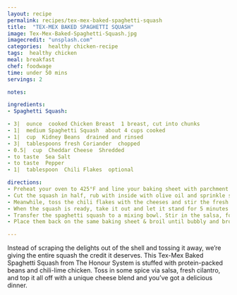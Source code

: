 ```yaml
---
layout: recipe
permalink: recipes/tex-mex-baked-spaghetti-squash
title:  "TEX-MEX BAKED SPAGHETTI SQUASH"
image: Tex-Mex-Baked-Spaghetti-Squash.jpg
imagecredit: "unsplash.com"
categories:  healthy chicken-recipe
tags:  healthy chicken
meal: breakfast
chef: foodwage
time: under 50 mins
servings: 2

notes:

ingredients:
- Spaghetti Squash:

- 3|  ounce  cooked Chicken Breast  1 breast, cut into chunks
- 1|  medium Spaghetti Squash  about 4 cups cooked
- 1|  cup  Kidney Beans  drained and rinsed
- 3|  tablespoons fresh Coriander  chopped
- 0.5|  cup  Cheddar Cheese  Shredded
- to taste  Sea Salt
- to taste  Pepper
- 1|  tablespoon  Chili Flakes  optional

directions:
- Preheat your oven to 425°F and line your baking sheet with parchment.
- Cut the squash in half, rub with inside with olive oil and sprinkle sea salt & pepper. Place face down on the baking sheet & bake for about 25-30 minutes. The edges on the inside should be a bit browned and shreds should form easily with a fork.
- Meanwhile, toss the chili flakes with the cheeses and stir the fresh coriander into the salsa.
- When the squash is ready, take it out and let it stand for 5 minutes. Turn the oven to the broiler setting. Fully shred the squash, leaving the shell intact. You will be stuffing it!
- Transfer the spaghetti squash to a mixing bowl. Stir in the salsa, followed by the beans and chicken. Split the mixture in half and stuff each squash shell. Top with the shredded cheese.
- Place them back on the same baking sheet & broil until bubbly and browned. About 3-4 minutes.

---
```


Instead of scraping the delights out of the shell and tossing it away, we’re giving the entire squash the credit it deserves. This Tex-Mex Baked Spaghetti Squash from The Honour System is stuffed with protein-packed beans and chili-lime chicken. Toss in some spice via salsa, fresh cilantro, and top it all off with a unique cheese blend and you’ve got a delicious dinner.